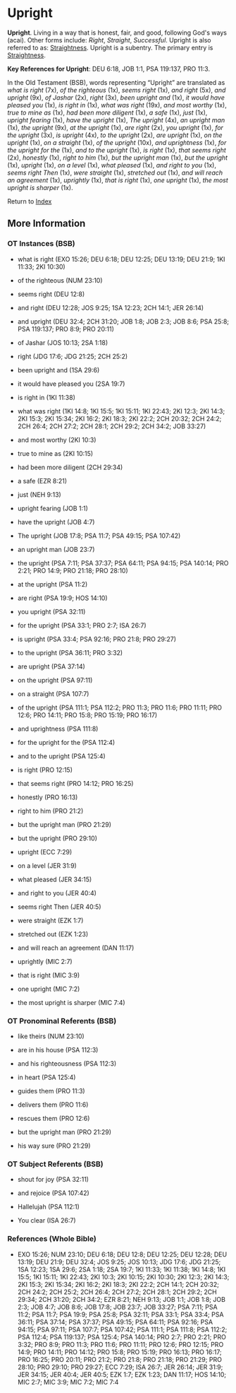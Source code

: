 # Upright
**Upright**. 
Living in a way that is honest, fair, and good, following God's ways (acai). 
Other forms include: 
*Right*, *Straight*, *Successful*. 
Upright is also referred to as: 
[Straightness](Straightness.md). 
Upright is a subentry. The primary entry is 
[Straightness](Straightness.md). 


**Key References for Upright**: 
DEU 6:18, JOB 1:1, PSA 119:137, PRO 11:3. 


In the Old Testament (BSB), words representing “Upright” are translated as 
*what is right* (7x), *of the righteous* (1x), *seems right* (1x), *and right* (5x), *and upright* (9x), *of Jashar* (2x), *right* (3x), *been upright and* (1x), *it would have pleased you* (1x), *is right in* (1x), *what was right* (19x), *and most worthy* (1x), *true to mine as* (1x), *had been more diligent* (1x), *a safe* (1x), *just* (1x), *upright fearing* (1x), *have the upright* (1x), *The upright* (4x), *an upright man* (1x), *the upright* (9x), *at the upright* (1x), *are right* (2x), *you upright* (1x), *for the upright* (3x), *is upright* (4x), *to the upright* (2x), *are upright* (1x), *on the upright* (1x), *on a straight* (1x), *of the upright* (10x), *and uprightness* (1x), *for the upright for the* (1x), *and to the upright* (1x), *is right* (1x), *that seems right* (2x), *honestly* (1x), *right to him* (1x), *but the upright man* (1x), *but the upright* (1x), *upright* (1x), *on a level* (1x), *what pleased* (1x), *and right to you* (1x), *seems right Then* (1x), *were straight* (1x), *stretched out* (1x), *and will reach an agreement* (1x), *uprightly* (1x), *that is right* (1x), *one upright* (1x), *the most upright is sharper* (1x). 




Return to [Index](00-Index.md)

## More Information

### OT Instances (BSB)

* what is right (EXO 15:26; DEU 6:18; DEU 12:25; DEU 13:19; DEU 21:9; 1KI 11:33; 2KI 10:30)

* of the righteous (NUM 23:10)

* seems right (DEU 12:8)

* and right (DEU 12:28; JOS 9:25; 1SA 12:23; 2CH 14:1; JER 26:14)

* and upright (DEU 32:4; 2CH 31:20; JOB 1:8; JOB 2:3; JOB 8:6; PSA 25:8; PSA 119:137; PRO 8:9; PRO 20:11)

* of Jashar (JOS 10:13; 2SA 1:18)

* right (JDG 17:6; JDG 21:25; 2CH 25:2)

* been upright and (1SA 29:6)

* it would have pleased you (2SA 19:7)

* is right in (1KI 11:38)

* what was right (1KI 14:8; 1KI 15:5; 1KI 15:11; 1KI 22:43; 2KI 12:3; 2KI 14:3; 2KI 15:3; 2KI 15:34; 2KI 16:2; 2KI 18:3; 2KI 22:2; 2CH 20:32; 2CH 24:2; 2CH 26:4; 2CH 27:2; 2CH 28:1; 2CH 29:2; 2CH 34:2; JOB 33:27)

* and most worthy (2KI 10:3)

* true to mine as (2KI 10:15)

* had been more diligent (2CH 29:34)

* a safe (EZR 8:21)

* just (NEH 9:13)

* upright fearing (JOB 1:1)

* have the upright (JOB 4:7)

* The upright (JOB 17:8; PSA 11:7; PSA 49:15; PSA 107:42)

* an upright man (JOB 23:7)

* the upright (PSA 7:11; PSA 37:37; PSA 64:11; PSA 94:15; PSA 140:14; PRO 2:21; PRO 14:9; PRO 21:18; PRO 28:10)

* at the upright (PSA 11:2)

* are right (PSA 19:9; HOS 14:10)

* you upright (PSA 32:11)

* for the upright (PSA 33:1; PRO 2:7; ISA 26:7)

* is upright (PSA 33:4; PSA 92:16; PRO 21:8; PRO 29:27)

* to the upright (PSA 36:11; PRO 3:32)

* are upright (PSA 37:14)

* on the upright (PSA 97:11)

* on a straight (PSA 107:7)

* of the upright (PSA 111:1; PSA 112:2; PRO 11:3; PRO 11:6; PRO 11:11; PRO 12:6; PRO 14:11; PRO 15:8; PRO 15:19; PRO 16:17)

* and uprightness (PSA 111:8)

* for the upright for the (PSA 112:4)

* and to the upright (PSA 125:4)

* is right (PRO 12:15)

* that seems right (PRO 14:12; PRO 16:25)

* honestly (PRO 16:13)

* right to him (PRO 21:2)

* but the upright man (PRO 21:29)

* but the upright (PRO 29:10)

* upright (ECC 7:29)

* on a level (JER 31:9)

* what pleased (JER 34:15)

* and right to you (JER 40:4)

* seems right Then (JER 40:5)

* were straight (EZK 1:7)

* stretched out (EZK 1:23)

* and will reach an agreement (DAN 11:17)

* uprightly (MIC 2:7)

* that is right (MIC 3:9)

* one upright (MIC 7:2)

* the most upright is sharper (MIC 7:4)



### OT Pronominal Referents (BSB)

* like theirs (NUM 23:10)

* are in his house (PSA 112:3)

* and his righteousness (PSA 112:3)

* in heart (PSA 125:4)

* guides them (PRO 11:3)

* delivers them (PRO 11:6)

* rescues them (PRO 12:6)

* but the upright man (PRO 21:29)

* his way sure (PRO 21:29)



### OT Subject Referents (BSB)

* shout for joy (PSA 32:11)

* and rejoice (PSA 107:42)

* Hallelujah (PSA 112:1)

* You clear (ISA 26:7)



### References (Whole Bible)

* EXO 15:26; NUM 23:10; DEU 6:18; DEU 12:8; DEU 12:25; DEU 12:28; DEU 13:19; DEU 21:9; DEU 32:4; JOS 9:25; JOS 10:13; JDG 17:6; JDG 21:25; 1SA 12:23; 1SA 29:6; 2SA 1:18; 2SA 19:7; 1KI 11:33; 1KI 11:38; 1KI 14:8; 1KI 15:5; 1KI 15:11; 1KI 22:43; 2KI 10:3; 2KI 10:15; 2KI 10:30; 2KI 12:3; 2KI 14:3; 2KI 15:3; 2KI 15:34; 2KI 16:2; 2KI 18:3; 2KI 22:2; 2CH 14:1; 2CH 20:32; 2CH 24:2; 2CH 25:2; 2CH 26:4; 2CH 27:2; 2CH 28:1; 2CH 29:2; 2CH 29:34; 2CH 31:20; 2CH 34:2; EZR 8:21; NEH 9:13; JOB 1:1; JOB 1:8; JOB 2:3; JOB 4:7; JOB 8:6; JOB 17:8; JOB 23:7; JOB 33:27; PSA 7:11; PSA 11:2; PSA 11:7; PSA 19:9; PSA 25:8; PSA 32:11; PSA 33:1; PSA 33:4; PSA 36:11; PSA 37:14; PSA 37:37; PSA 49:15; PSA 64:11; PSA 92:16; PSA 94:15; PSA 97:11; PSA 107:7; PSA 107:42; PSA 111:1; PSA 111:8; PSA 112:2; PSA 112:4; PSA 119:137; PSA 125:4; PSA 140:14; PRO 2:7; PRO 2:21; PRO 3:32; PRO 8:9; PRO 11:3; PRO 11:6; PRO 11:11; PRO 12:6; PRO 12:15; PRO 14:9; PRO 14:11; PRO 14:12; PRO 15:8; PRO 15:19; PRO 16:13; PRO 16:17; PRO 16:25; PRO 20:11; PRO 21:2; PRO 21:8; PRO 21:18; PRO 21:29; PRO 28:10; PRO 29:10; PRO 29:27; ECC 7:29; ISA 26:7; JER 26:14; JER 31:9; JER 34:15; JER 40:4; JER 40:5; EZK 1:7; EZK 1:23; DAN 11:17; HOS 14:10; MIC 2:7; MIC 3:9; MIC 7:2; MIC 7:4



